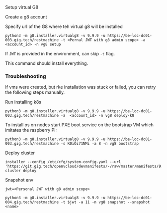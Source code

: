 Setup virtual G8

Create a g8 account

Specify url of the G8 where teh virtual g8 will be installed
```
python3 -m g8.installer.virtualg8 -v 9.9.9 -u https://be-loc-dc01-003.gig.tech/restmachine -t <Pernal JWT with g8 admin scope> -a <account_id> -n vg8 setup
```
If `JWT` is provided in the environment, can skip `-t` flag.

This command should install everything. 

### Troubleshooting

If vms were created, but rke installation was stuck or failed, you can retry the following steps manually.

Run installing k8s
```
python3 -m g8.installer.virtualg8 -v 9.9.9 -u https://be-loc-dc01-003.gig.tech/restmachine -a  <account_id> -n vg8 deploy-k8
```

To install os on nodes start PXE boot service on the bootstrap VM which imitates the raspberry PI:
```
python3 -m g8.installer.virtualg8 -v 9.9.9 -u https://be-loc-dc01-003.gig.tech/restmachine -s K0iOi71NMi -a 8 -n vg8 bootstrap 
```

Deploy cluster

```
installer --config /etc/cfg/system-config.yaml --url 'https://git.gig.tech/openvcloud/devmanifests/-/raw/master/manifests/9.9.9.yml' cluster deploy
```

Snapshot env
```
jwt=<Personal JWT with g8 admin scope>

python3 -m g8.installer.virtualg8 -v 9.9.9 -u https://be-loc-dc01-004.gig.tech/restmachine -t $jwt -a 11 -n vg8 snapshot --snapshot <name>
```

